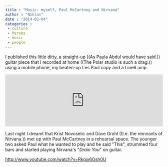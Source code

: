 ```yaml
---
title : "Music: myself, Paul McCartney and Nirvana"
author : "Niklas"
date : "2014-02-04"
categories : 
 - culture
 - heroes
 - music
 - people
---
```


I published this little ditty, a straight-up ((As Paula Abdul would have said.)) guitar piece that I recorded at home ((The Polar studio is such a drag.)) using a mobile phone, my beaten-up Les Paul copy and a Line6 amp.

<iframe width="100%" height="166" scrolling="no" frameborder="no" src="https://w.soundcloud.com/player/?url=https%3A//api.soundcloud.com/tracks/132816925&amp;color=ff5500&amp;auto_play=false&amp;hide_related=false&amp;show_artwork=true"></iframe>

Last night I dreamt that Krist Novoselic and Dave Grohl ((I.e. the remnants of Nirvana.)) met up with Paul McCartney in a rehearsal space. The younger two asked Paul what he wanted to play and he said "This", strummed four bars and started playing Nirvana's "_Drain You_" on guitar.

http://www.youtube.com/watch?v=Rkqjx6Gsh0U
